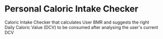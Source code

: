 # Personal Caloric Intake Checker
 Caloric Intake Checker that calculates User BMR and suggests the right Daily Caloric Value (DCV) to be consumed after analysing the user's current DCV
